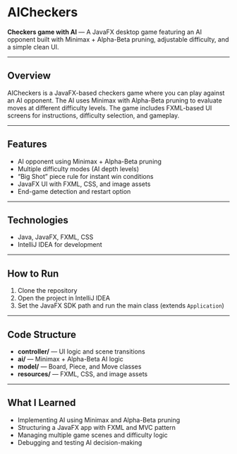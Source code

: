 # AICheckers

**Checkers game with AI** — A JavaFX desktop game featuring an AI opponent built with Minimax + Alpha-Beta pruning, adjustable difficulty, and a simple clean UI.

---

## Overview
AICheckers is a JavaFX-based checkers game where you can play against an AI opponent. The AI uses Minimax with Alpha-Beta pruning to evaluate moves at different difficulty levels. The game includes FXML-based UI screens for instructions, difficulty selection, and gameplay.

---

## Features
- AI opponent using Minimax + Alpha-Beta pruning  
- Multiple difficulty modes (AI depth levels)  
- “Big Shot” piece rule for instant win conditions  
- JavaFX UI with FXML, CSS, and image assets  
- End-game detection and restart option  

---

## Technologies
- Java, JavaFX, FXML, CSS  
- IntelliJ IDEA for development  

---

## How to Run
1. Clone the repository  
2. Open the project in IntelliJ IDEA  
3. Set the JavaFX SDK path and run the main class (extends `Application`)  

---

## Code Structure
- **controller/** — UI logic and scene transitions  
- **ai/** — Minimax + Alpha-Beta AI logic  
- **model/** — Board, Piece, and Move classes  
- **resources/** — FXML, CSS, and image assets  

---

## What I Learned
- Implementing AI using Minimax and Alpha-Beta pruning  
- Structuring a JavaFX app with FXML and MVC pattern  
- Managing multiple game scenes and difficulty logic  
- Debugging and testing AI decision-making  
